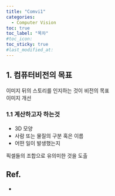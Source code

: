 ```yaml
---
title: "Comvi1"
categories:
  - Computer Vision
toc: true
toc_label: "목차"
#toc_icon:
toc_sticky: true
#last_modified_at:
---
```


## 1. 컴퓨터비전의 목표
이미지 뒤의 스토리를 인지하는 것이 비전의 목표\
이미지 개선

### 1.1 계산하고자 하는것
- 3D 모양
- 사람 또는 물질의 구분 혹은 이름
- 어떤 일이 발생했는지

픽셀들의 조합으로 유의미한 것을 도출



## Ref.
- 